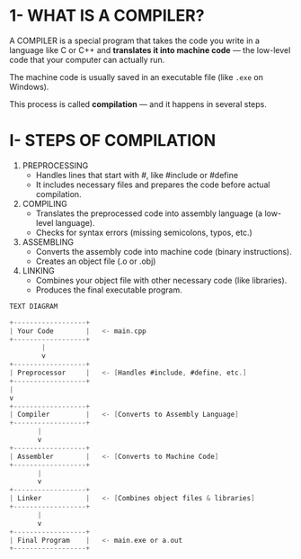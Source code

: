 # 1- WHAT IS A COMPILER?

A COMPILER is a special program that takes the code you write in a language like C or C++
and **translates it into machine code** — the low-level code that your computer can actually run.

The machine code is usually saved in an executable file (like `.exe` on Windows).

This process is called **compilation** — and it happens in several steps.

# I- STEPS OF COMPILATION

1. PREPROCESSING
    - Handles lines that start with #, like #include or #define
    - It includes necessary files and prepares the code before actual compilation.
2. COMPILING
    - Translates the preprocessed code into assembly language (a low-level language).
    - Checks for syntax errors (missing semicolons, typos, etc.)
3. ASSEMBLING
    - Converts the assembly code into machine code (binary instructions).
    - Creates an object file (.o or .obj)
4. LINKING
    - Combines your object file with other necessary code (like libraries).
    - Produces the final executable program.

```c
TEXT DIAGRAM

+------------------+
| Your Code        |   <- main.cpp
+------------------+
        |
        v
+------------------+
| Preprocessor     |   <- [Handles #include, #define, etc.]
+------------------+
|
v
+------------------+
| Compiler         |   <- [Converts to Assembly Language]
+------------------+
       |
       v
+------------------+
| Assembler        |   <- [Converts to Machine Code]
+------------------+
       |
       v
+------------------+
| Linker           |   <- [Combines object files & libraries]
+------------------+
       |
       v
+------------------+
| Final Program    |   <- main.exe or a.out
+------------------+

```
